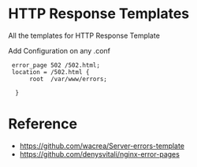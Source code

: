 # HTTP Response Templates
All the templates for HTTP Response Template

Add Configuration on any .conf

```shell
 error_page 502 /502.html;
 location = /502.html {
      root  /var/www/errors;

  }
```

# Reference
- https://github.com/wacrea/Server-errors-template
- https://github.com/denysvitali/nginx-error-pages



